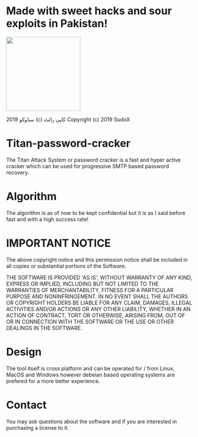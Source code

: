 # Made with sweet hacks and sour exploits in Pakistan!
<a hrefMade="../../" target="_blank"><img src="https://github.com/NyteWolf/VyneLogger/blob/master/Stamp.jpg" height="200"></a>

سڈوکو 2019 (c) کاپی رائٹ
Copyright (c) 2019 SudoX 

# Titan-password-cracker
The Titan Attack System or password cracker is a fast and hyper active cracker which can be used for progressive SMTP based password recovery.

# Algorithm 
The algorithm is as of now to be kept confidential but it is as I said before fast and with a high success rate!

# IMPORTANT NOTICE
The above copyright notice and this permission notice shall be included in all copies or substantial portions of the Software.

THE SOFTWARE IS PROVIDED 'AS IS', WITHOUT WARRANTY OF ANY KIND, EXPRESS OR IMPLIED, INCLUDING BUT NOT LIMITED TO THE WARRANTIES OF MERCHANTABILITY, FITNESS FOR A PARTICULAR PURPOSE AND NONINFRINGEMENT. IN NO EVENT SHALL THE AUTHORS OR COPYRIGHT HOLDERS BE LIABLE FOR ANY CLAIM, DAMAGES, ILLEGAL ACTIVITIES AND/OR ACTIONS OR ANY OTHER LIABILITY, WHETHER IN AN ACTION OF CONTRACT, TORT OR OTHERWISE, ARISING FROM, OUT OF OR IN CONNECTION WITH THE SOFTWARE OR THE USE OR OTHER DEALINGS IN THE SOFTWARE.

# Design
The tool itself is cross platform and can be operated for / from Linux, MacOS and Windows however debeian based operating systems are prefered for a more better experience.

# Contact 
You may ask questions about the software and if you are interested in purchasing a license to it.
